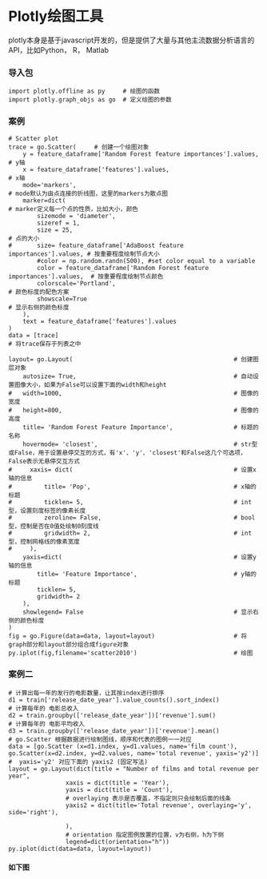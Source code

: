 # Plotly绘图工具

plotly本身是基于javascript开发的，但是提供了大量与其他主流数据分析语言的API，比如Python， R， Matlab


### 导入包

    import plotly.offline as py     # 绘图的函数
    import plotly.graph_objs as go  # 定义绘图的参数


### 案例

    # Scatter plot 
    trace = go.Scatter(     # 创建一个绘图对象
        y = feature_dataframe['Random Forest feature importances'].values,  # y轴
        x = feature_dataframe['features'].values,                           # x轴
        mode='markers',                                                     # mode默认为由点连接的折线图，这里的markers为散点图
        marker=dict(                                                        # marker定义每一个点的性质，比如大小，颜色
            sizemode = 'diameter',
            sizeref = 1,                                                    
            size = 25,                                                      # 点的大小
    #       size= feature_dataframe['AdaBoost feature importances'].values, # 按重要程度绘制节点大小
            #color = np.random.randn(500), #set color equal to a variable
            color = feature_dataframe['Random Forest feature importances'].values,  # 按重要程度绘制节点颜色
            colorscale='Portland',                                          # 颜色标度的配色方案
            showscale=True                                                  # 显示右侧的颜色标度
        ),
        text = feature_dataframe['features'].values                         
    )
    data = [trace]                                                          # 将trace保存于列表之中

    layout= go.Layout(                                             # 创建图层对象
        autosize= True,                                            # 自动设置图像大小，如果为False可以设置下面的width和height
    #   width=1000,                                                # 图像的宽度
    #   height=800,                                                # 图像的高度
        title= 'Random Forest Feature Importance',                 # 标题的名称
        hovermode= 'closest',                                      # str型或False，用于设置悬停交互的方式，有'x'、'y'、'closest'和False这几个可选项，False表示无悬停交互方式
    #     xaxis= dict(                                             # 设置x轴的信息
    #         title= 'Pop',                                        # x轴的标题
    #         ticklen= 5,                                          # int型，设置刻度标签的像素长度
    #         zeroline= False,                                     # bool型，控制是否在0值处绘制0刻度线
    #         gridwidth= 2,                                        # int型，控制网格线的像素宽度
    #     ),
        yaxis=dict(                                                # 设置y轴的信息
            title= 'Feature Importance',                           # y轴的标题
            ticklen= 5,
            gridwidth= 2                                           
        ),
        showlegend= False                                          # 显示右侧的颜色标度
    )
    fig = go.Figure(data=data, layout=layout)                      # 将graph部分和layout部分组合成figure对象
    py.iplot(fig,filename='scatter2010')                           # 绘图



###  案例二

    # 计算出每一年的发行的电影数量，让其按index进行排序
    d1 = train['release_date_year'].value_counts().sort_index()
    # 计算每年的 电影总收入
    d2 = train.groupby(['release_date_year'])['revenue'].sum()
    # 计算每年的 电影平均收入
    d3 = train.groupby(['release_date_year'])['revenue'].mean()
    # go.Scatter 根据数据进行绘制图线，顺序和代表的图例一一对应
    data = [go.Scatter (x=d1.index, y=d1.values, name='film count'), go.Scatter(x=d2.index, y=d2.values, name='total revenue', yaxis='y2')]
    #  yaxis='y2' 对应下面的 yaxis2 (固定写法)
    layout = go.Layout(dict(title = "Number of films and total revenue per year",
                    xaxis = dict(title = 'Year'),
                    yaxis = dict(title = 'Count'),
                    # overlaying 表示是否覆盖，不指定则只会绘制后面的线条
                    yaxis2 = dict(title='Total revenue', overlaying='y', side='right'),

                    ),
                    # orientation 指定图例放置的位置，v为右侧，h为下侧
                    legend=dict(orientation="h"))
    py.iplot(dict(data=data, layout=layout))

#### 如下图

<div align=center><img  src=""/></div>

